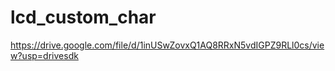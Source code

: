 # lcd_custom_char

https://drive.google.com/file/d/1inUSwZovxQ1AQ8RRxN5vdIGPZ9RLl0cs/view?usp=drivesdk
